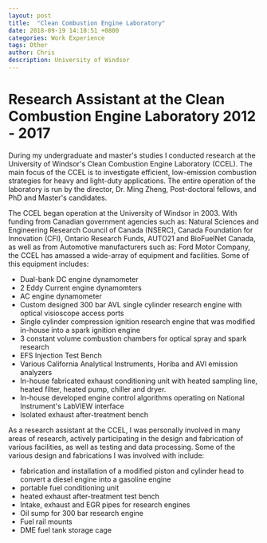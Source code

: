 ```yaml
---
layout: post
title:  "Clean Combustion Engine Laboratory"
date: 2018-09-19 14:10:51 +0800
categories: Work Experience
tags: Other
author: Chris
description: University of Windsor
---
```


Research Assistant at the Clean Combustion Engine Laboratory 2012 - 2017
============

During my undergraduate and master's studies I conducted research at the University of Windsor's Clean Combustion Engine Laboratory (CCEL). The main focus of the CCEL is to investigate efficient, low-emission combustion strategies for heavy and light-duty applications. The entire operation of the laboratory is run by the director, Dr. Ming Zheng, Post-doctoral fellows, and PhD and Master's candidates. 

The CCEL began operation at the University of Windsor in 2003. With funding from Canadian government agencies such as: Natural Sciences and Engineering Research Council of Canada (NSERC), Canada Foundation for Innovation (CFI), Ontario Research Funds, AUTO21 and BioFuelNet Canada, as well as from Automotive manufacturers such as: Ford Motor Company, the CCEL has amassed a wide-array of equipment and facilities. Some of this equipment includes:

- Dual-bank DC engine dynamometer
- 2 Eddy Current engine dynamomters
- AC engine dynamometer
- Custom designed 300 bar AVL single cylinder research engine with optical visioscope access ports
- Single cylinder compression ignition research engine that was modified in-house into a spark ignition engine
- 3 constant volume combustion chambers for optical spray and spark research
- EFS Injection Test Bench
- Various California Analytical Instruments, Horiba and AVl emission analyzers
- In-house fabricated exhaust conditioning unit with heated sampling line, heated filter, heated pump, chiller and dryer.
- In-house developed engine control algorithms operating on National Instrument's LabVIEW interface
- Isolated exhaust after-treatment bench

As a research assistant at the CCEL, I was personally involved in many areas of research, actively participating in the design and fabrication of various facilities, as well as testing and data processing. Some of the various design and fabrications I was involved with include:

- fabrication and installation of a modified piston and cylinder head to convert a diesel engine into a gasoline engine
- portable fuel conditioning unit
- heated exhaust after-treatment test bench 
- Intake, exhaust and EGR pipes for research engines
- Oil sump for 300 bar research engine
- Fuel rail mounts
- DME fuel tank storage cage


